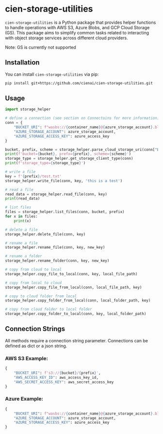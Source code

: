 # cien-storage-utilities

`cien-storage-utilities` is a Python package that provides helper functions to handle operations with AWS S3, Azure Blobs, and GCP Cloud Storage (GS). This package aims to simplify common tasks related to interacting with object storage services across different cloud providers.

Note: GS is currently not supported

## Installation

You can install `cien-storage-utilities` via pip:

```bash
pip install git+https://github.com/cienai/cien-storage-utilities.git
```

## Usage
```python
import storage_helper

# define a connection (see section on Connectoins for more information)
conn = {
    "BUCKET_URI": f"wasbs://{container_name}@{azure_storage_account}.blob.core.windows.net/{prefix}",
    "AZURE_STORAGE_ACCOUNT": azure_storage_account,
    "AZURE_STORAGE_ACCESS_KEY": azure_access_key
}

bucket, prefix, scheme = storage_helper.parse_cloud_storage_uri(conn["BUCKET_URI"])
print(f'bucket={bucket}, prefx={prefix}, scheme={scheme}')
storage_type = storage_helper.get_storage_client_type(conn)
print(f'storage_type={storage_type}')

# write a file
key = f'{prefix}/test.txt'
storage_helper.write_file(conn, key, 'this is a test')

# read a file
read_data = storage_helper.read_file(conn, key)
print(read_data)

# list files
files = storage_helper.list_files(conn, bucket, prefix)
for x in files:
    print(x)

# delete a file
storage_helper.delete_file(conn, key)

# rename a file
storage_helper.rename_file(conn, key, new_key)

# rename a folder
storage_helper.rename_folder(conn, key, new_key)

# copy from cloud to local
storage_helper.copy_file_to_local(conn, key, local_file_path)

# copy from local to cloud
storage_helper.copy_file_from_local(conn, local_file_path, key)

# copy to cloud folder from local
storage_helper.copy_folder_from_local(conn, local_folder_path, key)

# copy from cloud folder to local folder
storage_helper.copy_folder_to_local(conn, key, local_folder_path)

```
## Connection Strings
All methods require a connection string parameter.  Connections can be defined as dict or a json string.

### AWS S3 Example:
```python
{
    "BUCKET_URI": f's3://{bucket}/{prefix}',
    "AWS_ACCESS_KEY_ID": aws_access_key_id,
    "AWS_SECRET_ACCESS_KEY": aws_secret_access_key
}
```

### Azure Example:
```python
{
    "BUCKET_URI": f"wasbs://{container_name}@{azure_storage_account}.blob.core.windows.net/{prefix}",
    "AZURE_STORAGE_ACCOUNT": azure_storage_account,
    "AZURE_STORAGE_ACCESS_KEY": azure_access_key
}
```